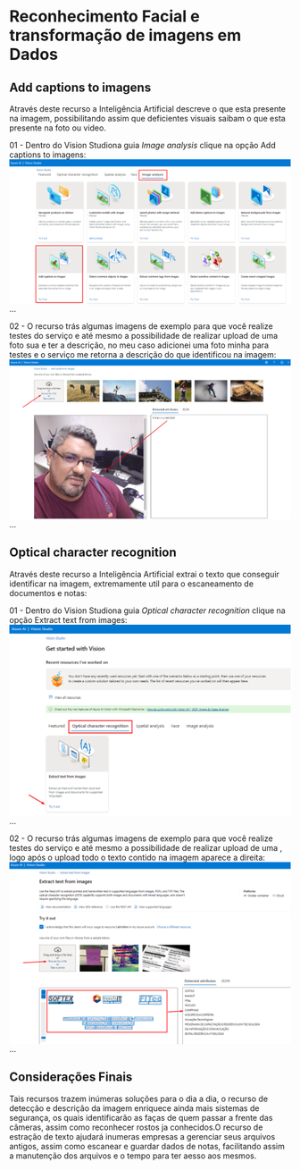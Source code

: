 <h1>
    <span> Reconhecimento Facial e transformação de imagens em Dados</span>
</h1>

## Add captions to imagens
Através deste recurso a Inteligência Artificial descreve o que esta presente na imagem, possibilitando assim que deficientes visuais saibam o que esta presente na foto ou video.

01 - Dentro do Vision Studiona guia *Image analysis* clique na opção Add captions to imagens:   
<img align="right" src="/dp02-visao-computacional/imagens/01.png" width=""/> 

...

02 - O recurso trás algumas imagens de exemplo para que você realize testes do serviço e até mesmo a possibilidade de realizar upload de uma foto sua e ter a descrição, no meu caso adicionei uma foto minha para testes e o serviço me retorna a descrição do que identificou na imagem:   
<img align="right" src="/dp02-visao-computacional/imagens/02.png" width=""/> 

...

## Optical character recognition
Através deste recurso a Inteligência Artificial extrai o texto que conseguir identificar na imagem, extremamente util para o escaneamento de documentos e notas:

01 - Dentro do Vision Studiona guia *Optical character recognition* clique na opção Extract text from images:   
<img align="right" src="/dp02-visao-computacional/imagens/03.png" width=""/> 

...


02 - O recurso trás algumas imagens de exemplo para que você realize testes do serviço e até mesmo a possibilidade de realizar upload de uma , logo após o upload todo o texto contido na imagem aparece a direita:   
<img align="right" src="/dp02-visao-computacional/imagens/04.png" width=""/> 

...

## Considerações Finais

 Tais recursos trazem inúmeras soluções para o dia a dia, o recurso de detecção e descrição da imagem enriquece ainda mais sistemas de segurança, os quais identificarão as faças de quem passar a frente das câmeras, assim como reconhecer rostos ja conhecidos.O recurso de estração de texto ajudará inumeras empresas a gerenciar seus arquivos antigos, assim como escanear e guardar dados de notas, facilitando assim a manutenção dos arquivos e o tempo para ter aesso aos mesmos.

